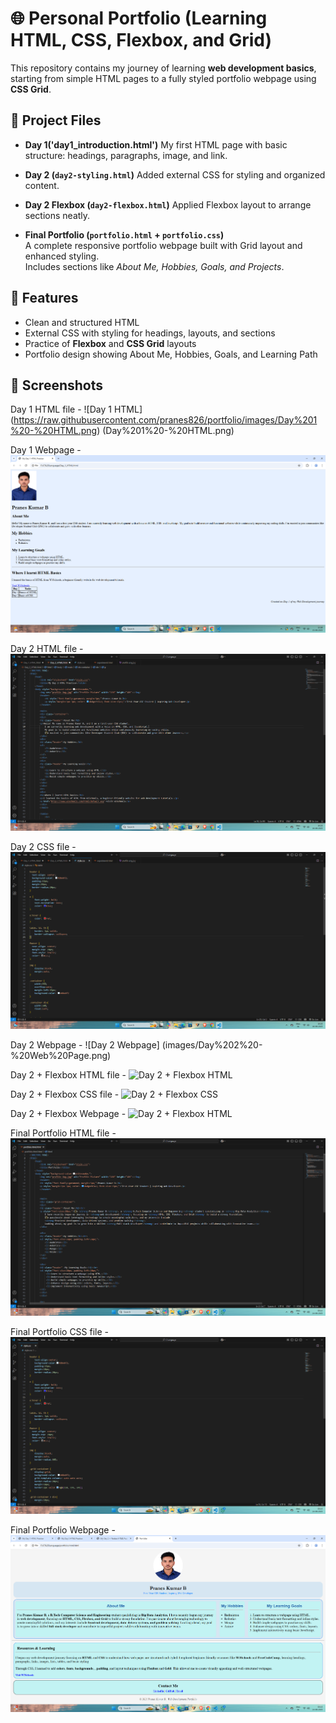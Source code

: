 # 🌐 Personal Portfolio (Learning HTML, CSS, Flexbox, and Grid)
This repository contains my journey of learning **web development basics**, starting from simple HTML pages to a fully styled portfolio webpage using **CSS Grid**.  

## 📂 Project Files

- **Day 1('day1_introduction.html')**
  My first HTML page with basic structure: headings, paragraphs, image, and link.  

- **Day 2 (`day2-styling.html`)**
  Added external CSS for styling and organized content.  

- **Day 2 Flexbox (`day2-flexbox.html`)**
  Applied Flexbox layout to arrange sections neatly.  

- **Final Portfolio (`portfolio.html` + `portfolio.css`)**  
  A complete responsive portfolio webpage built with Grid layout and enhanced styling.  
  Includes sections like *About Me, Hobbies, Goals, and Projects*.  


## 🎯 Features
- Clean and structured HTML  
- External CSS with styling for headings, layouts, and sections  
- Practice of **Flexbox** and **CSS Grid** layouts  
- Portfolio design showing About Me, Hobbies, Goals, and Learning Path  


## 📸 Screenshots

Day 1 HTML file - ![Day 1 HTML]
(https://raw.githubusercontent.com/pranes826/portfolio/images/Day%201%20-%20HTML.png)
(Day%201%20-%20HTML.png)

Day 1 Webpage - ![Day 1 Webpage](Day%201%20-%20Web%20Page.png)

Day 2 HTML file - ![Day 2 HTML](Day%202%20-%20HTML.png)

Day 2 CSS file - ![Day 2 CSS](Day%202%20-%20CSS%20Style%20Sheet.png)

Day 2 Webpage - ![Day 2 Webpage] (images/Day%202%20-%20Web%20Page.png)

Day 2 + Flexbox HTML file - ![Day 2 + Flexbox HTML](Day%202%20+%20Flexbox%20-%20HTML.png)

Day 2 + Flexbox CSS file - ![Day 2 + Flexbox CSS](images/Day%202%20+%20Flexbox%20-%20CSS%20Stylesheet.png)

Day 2 + Flexbox Webpage - ![Day 2 + Flexbox HTML](Day%202%20+%20Flexbox%20-%20(Web%20Page).png)

Final Portfolio HTML file - ![Final Portfolio HTML](Final%20Portfolio%20-%20HTML.png)

Final Portfolio CSS file - ![Final Portfolio HTML](Final%20Portfolio%20-%20CSS%20Stylesheet.png)

Final Portfolio Webpage - ![Final Portfolio HTML](Final%20Portfolio%20-%20Web%20Page.png)



